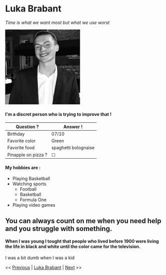 # Luka Brabant

*Time is what we want most but what we use worst*

![Luka's profile picture](luka.jpg "Luka's profile picture")

#### I'm a discret person who is trying to improve that ! ####

| Question ?  | Answer !  |
|---|---|
| Birthday  | 07/10  |
| Favorite color  | Green   |
|  Favorite food |  spaghetti bolognaise |
|  Pinapple on pizza ? | &#9744; |

#### My hobbies are : ####

* Playing Basketball
* Watching sports
    * Football
    * Basketball
    * Formula One
* Playing video games

## You can always count on me when you need help and you struggle with something. ##



####  When I was young I tought that people who lived before 1900 were living the life in black and white until the color came for the television.  ####

I was a bit dumb when I was a kid



<< [Previous](https://github.com/Shikibata/markdown-challenge.git) | [Luka Brabant](https://lukab15.github.io/markdown-to-html/) | [Next](https://github.com/MaximeHoll/markdown-challenge) >>



